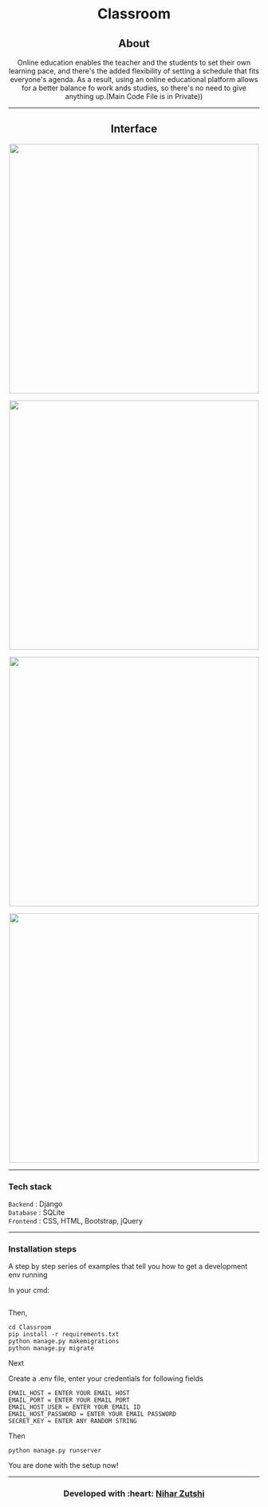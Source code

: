<p align="center"
<img src ="./assets/website.gif" width = 500px>
</p>

<h1 align = 'center'> Classroom
</h1>

<!---
&emsp;&emsp;&emsp;&emsp;&emsp;&emsp;&emsp;&emsp;&emsp;&emsp;&emsp;&emsp;&emsp;&emsp;&emsp;&emsp;&emsp;&emsp;&emsp;&emsp;&emsp; [![](https://img.shields.io/badge/Made_with-Django-blue?style=for-the-badge)](https://docs.djangoproject.com/en/3.1/)
--->

<h2 align='center'>
About 
</h2>
<p align='center'>
Online education enables the teacher and the students to set their own learning pace, and there's the 
added flexibility of setting a schedule that fits everyone's agenda. As a result, using an online educational platform allows for a better balance fo work ands studies, so there's no need to give anything up.(Main Code File is in Private))
</p>

-----------------------------------

<h2 align='center'>
Interface 
</h2>
<p align="center">
  <img src ="./assets/1.png" width = 500px>
</p>
<p align="center">
  <img src ="./assets/2.png" width = 500px>
</p>
<p align="center">
  <img src ="./assets/3.png" width = 500px>
</p>
<p align="center">
  <img src ="./assets/4.png" width = 500px>
</p>

-----------------------------------

###             Tech stack
`Backend` : Django <br>
`Database` : SQLite <br>
`Frontend` : CSS, HTML, Bootstrap, jQuery  <br>

-----------------------------------

### Installation steps

A step by step series of examples that tell you how to get a development env running

In your cmd:

```

```

Then,

```
cd Classroom
pip install -r requirements.txt
python manage.py makemigrations
python manage.py migrate
```

Next


Create a .env file, enter your credentials for following fields

```
EMAIL_HOST = ENTER YOUR EMAIL HOST
EMAIL_PORT = ENTER YOUR EMAIL PORT
EMAIL_HOST_USER = ENTER YOUR EMAIL ID
EMAIL_HOST_PASSWORD = ENTER YOUR EMAIL PASSWORD
SECRET_KEY = ENTER ANY RANDOM STRING
```
Then

```
python manage.py runserver
```

You are done with the setup now!

-----------------------------------

<h3 align="center"><b>Developed with :heart: <a href="https://twitter.com/zutshi_nihar">Nihar Zutshi</a>
